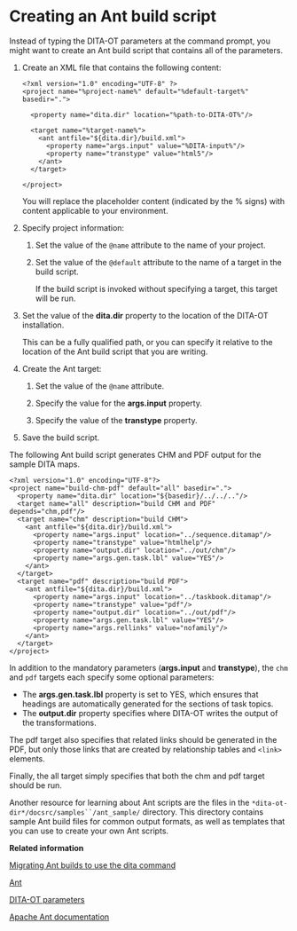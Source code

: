 # Creating an Ant build script

Instead of typing the DITA-OT parameters at the command prompt, you might want to create an Ant build script that contains all of the parameters.

1.  Create an XML file that contains the following content:

    ```
    <?xml version="1.0" encoding="UTF-8" ?>
    <project name="%project-name%" default="%default-target%" basedir=".">
    
      <property name="dita.dir" location="%path-to-DITA-OT%"/>
    
      <target name="%target-name%">
        <ant antfile="${dita.dir}/build.xml">
          <property name="args.input" value="%DITA-input%"/>
          <property name="transtype" value="html5"/>
        </ant>
      </target>
    
    </project>
    ```

    You will replace the placeholder content \(indicated by the % signs\) with content applicable to your environment.

2.  Specify project information:

    1.  Set the value of the `@name` attribute to the name of your project.

    2.  Set the value of the `@default` attribute to the name of a target in the build script.

        If the build script is invoked without specifying a target, this target will be run.

3.  Set the value of the **dita.dir** property to the location of the DITA-OT installation.

    This can be a fully qualified path, or you can specify it relative to the location of the Ant build script that you are writing.

4.  Create the Ant target:

    1.  Set the value of the `@name` attribute.

    2.  Specify the value for the **args.input** property.

    3.  Specify the value of the **transtype** property.

5.  Save the build script.


The following Ant build script generates CHM and PDF output for the sample DITA maps.

```
<?xml version="1.0" encoding="UTF-8"?>
<project name="build-chm-pdf" default="all" basedir=".">
  <property name="dita.dir" location="${basedir}/../../.."/>
  <target name="all" description="build CHM and PDF" depends="chm,pdf"/>
  <target name="chm" description="build CHM">
    <ant antfile="${dita.dir}/build.xml">
      <property name="args.input" location="../sequence.ditamap"/>
      <property name="transtype" value="htmlhelp"/>
      <property name="output.dir" location="../out/chm"/>
      <property name="args.gen.task.lbl" value="YES"/>
    </ant>
  </target>
  <target name="pdf" description="build PDF">
    <ant antfile="${dita.dir}/build.xml">
      <property name="args.input" location="../taskbook.ditamap"/>
      <property name="transtype" value="pdf"/>
      <property name="output.dir" location="../out/pdf"/>
      <property name="args.gen.task.lbl" value="YES"/>
      <property name="args.rellinks" value="nofamily"/>
    </ant>
  </target>
</project>
```

In addition to the mandatory parameters \(**args.input** and **transtype**\), the `chm` and `pdf` targets each specify some optional parameters:

-   The **args.gen.task.lbl** property is set to YES, which ensures that headings are automatically generated for the sections of task topics.
-   The **output.dir** property specifies where DITA-OT writes the output of the transformations.

The pdf target also specifies that related links should be generated in the PDF, but only those links that are created by relationship tables and `<link>` elements.

Finally, the all target simply specifies that both the chm and pdf target should be run.

Another resource for learning about Ant scripts are the files in the `*dita-ot-dir*/docsrc/samples``/ant_sample/` directory. This directory contains sample Ant build files for common output formats, as well as templates that you can use to create your own Ant scripts.

**Related information**  


[Migrating Ant builds to use the dita command](migrating-ant-to-dita.md)

[Ant](ant.md)

[DITA-OT parameters](parameters_intro.md)

[Apache Ant documentation](http://ant.apache.org/manual)

